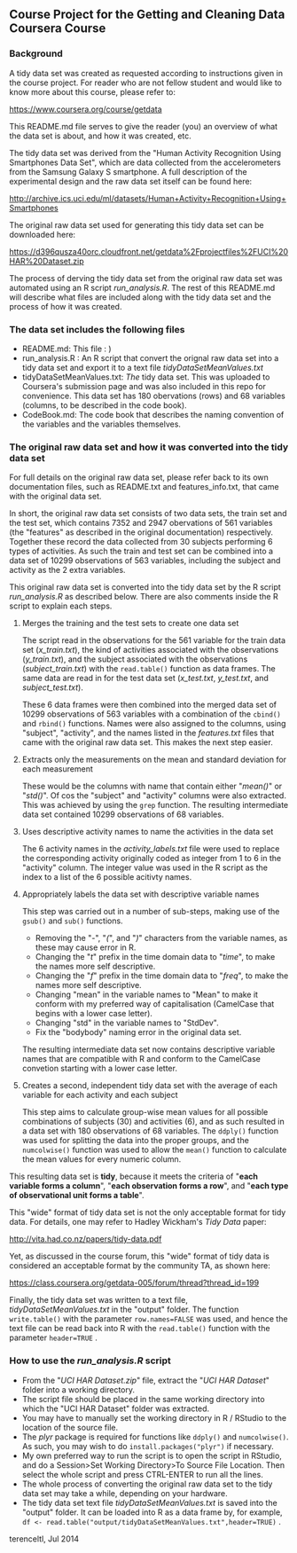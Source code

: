 ## Course Project for the Getting and Cleaning Data Coursera Course

### Background

A tidy data set was created as requested according to instructions given in the course project. For reader who are not fellow student and would like to know more about this course, please refer to:

https://www.coursera.org/course/getdata

This README.md file serves to give the reader (you) an overview of what the data set is about, and how it was created, etc.

The tidy data set was derived from the "Human Activity Recognition Using Smartphones Data Set", which are data collected from the accelerometers from the Samsung Galaxy S smartphone. A full description of the experimental design and the raw data set itself can be found here:

http://archive.ics.uci.edu/ml/datasets/Human+Activity+Recognition+Using+Smartphones

The original raw data set used for generating this tidy data set can be downloaded here:

https://d396qusza40orc.cloudfront.net/getdata%2Fprojectfiles%2FUCI%20HAR%20Dataset.zip

The process of derving the tidy data set from the original raw data set was automated using an R script *run_analysis.R*. The rest of this README.md will describe what files are included along with the tidy data set and the process of how it was created.

### The data set includes the following files

- README.md: This file : )
- run_analysis.R : An R script that convert the orignal raw data set into a tidy data set and export it to a text file *tidyDataSetMeanValues.txt*
- tidyDataSetMeanValues.txt: *The* tidy data set. This was uploaded to Coursera's submission page and was also included in this repo for convenience. This data set has 180 obervations (rows) and 68 variables (columns, to be described in the code book).
- CodeBook.md: The code book that describes the naming convention of the variables and the variables themselves.
 
### The original raw data set and how it was converted into the tidy data set

For full details on the original raw data set, please refer back to its own documentation files, such as README.txt and features_info.txt, that came with the original data set.

In short, the original raw data set consists of two data sets, the train set and the test set, which contains 7352 and 2947 obervations of 561 variables (the "features" as described in the original documentation) respectively. Together these record the data collected from 30 subjects performing 6 types of activities. As such the train and test set can be combined into a data set of 10299 observations of 563 variables, including the subject and activity as the 2 extra variables.

This original raw data set is converted into the tidy data set by the R script *run_analysis.R* as described below. There are also comments inside the R script to explain each steps.

1. Merges the training and the test sets to create one data set

    The script read in the observations for the 561 variable for the train data set (*x_train.txt*), the kind of activities associated with the observations (*y_train.txt*), and the subject associated with the observations (*subject_train.txt*) with the `read.table()` function as data frames. The same data are read in for the test data set (*x_test.txt*, *y_test.txt*, and *subject_test.txt*).

    These 6 data frames were then combined into the merged data set of 10299 observations of 563 variables with a combination of the `cbind()` and `rbind()` functions. Names were also assigned to the columns, using "subject", "activity", and the names listed in the *features.txt* files that came with the original raw data set. This makes the next step easier.

2. Extracts only the measurements on the mean and standard deviation for each measurement

    These would be the columns with name that contain either "*mean()*" or "*std()*". Of cos the "subject" and "activity" columns were also extracted. This was achieved by using the `grep` function. The resulting intermediate data set contained 10299 observations of 68 variables.

3. Uses descriptive activity names to name the activities in the data set

    The 6 activity names in the *activity_labels.txt* file were used to replace the corresponding activity originally coded as integer from 1 to 6 in the "activity" column. The integer value was used in the R script as the index to a list of the 6 possible acitivty names.  
  
4. Appropriately labels the data set with descriptive variable names
 
    This step was carried out in a number of sub-steps, making use of the `gsub()` and `sub()` functions.   
    * Removing the "*-*", "*(*", and "*)*" characters from the variable names, as these may cause error in R. 
    * Changing the "*t*" prefix in the time domain data to "*time*", to make the names more self descriptive. 
    * Changing the "*f*" prefix in the time domain data to "*freq*", to make the names more self descriptive.  
    * Changing "mean" in the variable names to "Mean" to make it conform with my preferred way of capitalisation (CamelCase that begins with a lower case letter).   
    * Changing "std" in the variable names to "StdDev".   
    * Fix the "bodybody" naming error in the original data set.  
 
   The resulting intermediate data set now contains descriptive variable names that are compatible with R and conform to the CamelCase convetion starting with a lower case letter.  
 
5. Creates a second, independent tidy data set with the average of each variable for each activity and each subject  

    This step aims to calculate group-wise mean values for all possible combinations of subjects (30) and activities (6), and as such resulted in a data set with 180 observations of 68 variables. The `ddply()` function was used for splitting the data into the proper groups, and the `numcolwise()` function was used to allow the `mean()` function to calculate the mean values for every numeric column.  
  
  
This resulting data set is **tidy**, because it meets the criteria of "**each variable forms a column**", "**each observation forms a row**", and "**each type of observational unit forms a table**".
  
This "wide" format of tidy data set is not the only acceptable format for tidy data. For details, one may refer to Hadley Wickham's *Tidy Data* paper:
  
http://vita.had.co.nz/papers/tidy-data.pdf

Yet, as discussed in the course forum, this "wide" format of tidy data is considered an acceptable format by the community TA, as shown here:

https://class.coursera.org/getdata-005/forum/thread?thread_id=199

Finally, the tidy data set was written to a text file, *tidyDataSetMeanValues.txt* in the "output" folder. The function `write.table()` with the parameter `row.names=FALSE` was used, and hence the text file can be read back into R with the `read.table()` function with the parameter `header=TRUE` .  

### How to use the *run_analysis.R* script  
  
* From the "*UCI HAR Dataset.zip*" file, extract the "*UCI HAR Dataset*" folder into a working directory.
* The script file should be placed in the same working directory into which the "UCI HAR Dataset" folder was extracted.
* You may have to manually set the working directory in R / RStudio to the location of the source file.
* The *plyr* package is required for functions like `ddply()` and `numcolwise()`. As such, you may wish to do `install.packages("plyr")` if necessary.
* My own preferred way to run the script is to open the script in RStudio, and do a Session>Set Working Directory>To Source File Location. Then select the whole script and press CTRL-ENTER to run all the lines.
* The whole process of converting the original raw data set to the tidy data set may take a while, depending on your hardware.
* The tidy data set text file *tidyDataSetMeanValues.txt* is saved into the "output" folder. It can be loaded into R as a data frame by, for example, `df <- read.table("output/tidyDataSetMeanValues.txt",header=TRUE)` .



terenceltl, Jul 2014
